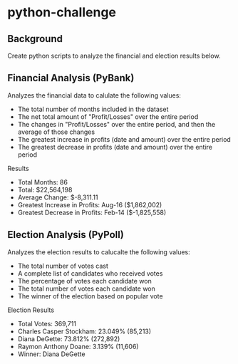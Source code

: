 # python-challenge

## Background
Create python scripts to analyze the financial and election results below.


## Financial Analysis (PyBank)

Analyzes the financial data to calulate the following values:

- The total number of months included in the dataset
- The net total amount of "Profit/Losses" over the entire period
- The changes in "Profit/Losses" over the entire period, and then the average of those changes
- The greatest increase in profits (date and amount) over the entire period
- The greatest decrease in profits (date and amount) over the entire period

Results
- Total Months: 86
- Total: $22,564,198
- Average Change: $-8,311.11
- Greatest Increase in Profits: Aug-16 ($1,862,002)
- Greatest Decrease in Profits: Feb-14 ($-1,825,558)

## Election Analysis (PyPoll)

Analyzes the election results to calucalte the following values:

- The total number of votes cast
- A complete list of candidates who received votes
- The percentage of votes each candidate won
- The total number of votes each candidate won
- The winner of the election based on popular vote

Election Results
- Total Votes: 369,711
- Charles Casper Stockham: 23.049% (85,213)
- Diana DeGette: 73.812% (272,892)
- Raymon Anthony Doane: 3.139% (11,606)
- Winner: Diana DeGette

